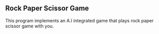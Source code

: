 <h2> Rock Paper Scissor Game</h2>
<p> This program implements an A.I integrated game that plays
rock paper scissor game with you.<p>
